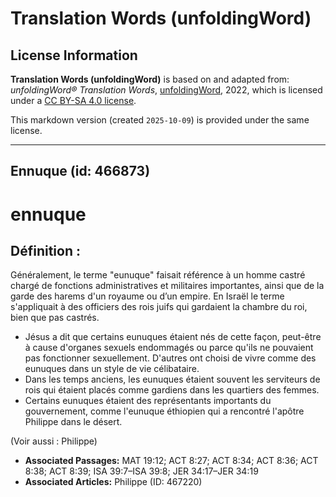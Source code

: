 # Translation Words (unfoldingWord)

## License Information

**Translation Words (unfoldingWord)** is based on and adapted from: _unfoldingWord® Translation Words_, [unfoldingWord](https://unfoldingword.org/utw), 2022, which is licensed under a [CC BY-SA 4.0 license](https://creativecommons.org/licenses/by-sa/4.0/legalcode.en).

This markdown version (created `2025-10-09`) is provided under the same license.



--------------------------------

## Ennuque (id: 466873)

ennuque
=======

Définition :
------------

Généralement, le terme "eunuque" faisait référence à un homme castré chargé de fonctions administratives et militaires importantes, ainsi que de la garde des harems d'un royaume ou d’un empire. En Israël le terme s'appliquait à des officiers des rois juifs qui gardaient la chambre du roi, bien que pas castrés.

* Jésus a dit que certains eunuques étaient nés de cette façon, peut\-être à cause d'organes sexuels endommagés ou parce qu'ils ne pouvaient pas fonctionner sexuellement. D'autres ont choisi de vivre comme des eunuques dans un style de vie célibataire.
* Dans les temps anciens, les eunuques étaient souvent les serviteurs de rois qui étaient placés comme gardiens dans les quartiers des femmes.
* Certains eunuques étaient des représentants importants du gouvernement, comme l'eunuque éthiopien qui a rencontré l'apôtre Philippe dans le désert.

(Voir aussi : Philippe)

* **Associated Passages:** MAT 19:12; ACT 8:27; ACT 8:34; ACT 8:36; ACT 8:38; ACT 8:39; ISA 39:7–ISA 39:8; JER 34:17–JER 34:19
* **Associated Articles:** Philippe (ID: 467220)

